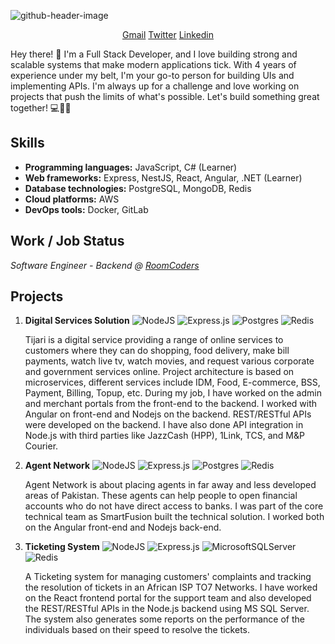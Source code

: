 ![github-header-image](https://github.com/mann-codes2014/mann-codes2014/assets/97145056/5e6a18cb-62b1-4768-9297-8921477ac880)



<p align="center"> 
<a href="mailto:mann.codes2014@gmail.com">Gmail</a>
<a href="https://twitter.com/abdur4082">Twitter</a>
<a href="https://www.linkedin.com/in/abdur-rehman-8a8558106/">Linkedin</a>
<p>Hey there! 👋 I'm a Full Stack Developer, and I love building strong and scalable systems that make modern applications tick. With 4 years of experience under my belt, I'm your go-to person for building UIs and implementing APIs. I'm always up for a challenge and love working on projects that push the limits of what's possible. Let's build something great together! 💻🚀✨



<h2>Skills</h2>
<ul>
  <li><strong>Programming languages:</strong> JavaScript, C# (Learner)</li>
  <li><strong>Web frameworks:</strong> Express, NestJS, React, Angular, .NET (Learner)</li>
  <li><strong>Database technologies:</strong> PostgreSQL, MongoDB, Redis</li>
  <li><strong>Cloud platforms:</strong> AWS</li>
  <li><strong>DevOps tools:</strong> Docker, GitLab</li>
</ul>



## Work / Job Status
*Software Engineer - Backend @ [RoomCoders](https://www.roomcoders.com/)*

## Projects
1. **Digital Services Solution** ![NodeJS](https://img.shields.io/badge/Node.js-6DA55F?style=plastic&logo=node.js&logoColor=white) ![Express.js](https://img.shields.io/badge/Express.js-%23404d59.svg?style=plastic&logo=express&logoColor=%2361DAFB) ![Postgres](https://img.shields.io/badge/Postgres-%23316192.svg?style=plastic&logo=postgresql&logoColor=white) ![Redis](https://img.shields.io/badge/Redis-%23DD0031.svg?style=plastic&logo=redis&logoColor=white)

    Tijari is a digital service providing a range of online services to customers where they can do shopping, food delivery, make bill payments, watch live tv, watch movies, and request various corporate and government services online.
Project architecture is based on microservices, different services include IDM, Food, E-commerce, BSS, Payment, Billing, Topup, etc.
During my job, I have worked on the admin and merchant portals from the front-end to the backend. I worked with Angular on front-end and Nodejs on the backend. REST/RESTful APIs were developed on the backend. I have also done API integration in Node.js with third parties like JazzCash (HPP), 1Link, TCS, and M&P Courier.
    
1. **Agent Network** ![NodeJS](https://img.shields.io/badge/Node.js-6DA55F?style=plastic&logo=node.js&logoColor=white) ![Express.js](https://img.shields.io/badge/Express.js-%23404d59.svg?style=plastic&logo=express&logoColor=%2361DAFB) ![Postgres](https://img.shields.io/badge/Postgres-%23316192.svg?style=plastic&logo=postgresql&logoColor=white) ![Redis](https://img.shields.io/badge/Redis-%23DD0031.svg?style=plastic&logo=redis&logoColor=white)

    Agent Network is about placing agents in far away and less developed areas of Pakistan. These agents can help people to open financial accounts who do not have direct access to banks. I was part of the core technical team as SmartFusion built the technical solution. I worked both on the Angular front-end and Nodejs back-end.

1. **Ticketing System**  ![NodeJS](https://img.shields.io/badge/Node.js-6DA55F?style=plastic&logo=node.js&logoColor=white) ![Express.js](https://img.shields.io/badge/Express.js-%23404d59.svg?style=plastic&logo=express&logoColor=%2361DAFB) ![MicrosoftSQLServer](https://img.shields.io/badge/Microsoft%20SQL%20Sever-CC2927?style=plastic&logo=microsoft%20sql%20server&logoColor=white) ![Redis](https://img.shields.io/badge/Redis-%23DD0031.svg?style=plastic&logo=redis&logoColor=white)


    A Ticketing system for managing customers' complaints and tracking the resolution of tickets in an African ISP TO7 Networks.
I have worked on the React frontend portal for the support team and also developed the REST/RESTful APIs in the Node.js backend using MS SQL Server.
The system also generates some reports on the performance of the individuals based on their speed to resolve the tickets.

<!-- - ABC
- DEF

 - [ ] Pending
- [x] Done -->


<!--
**mann-codes2014/mann-codes2014** is a ✨ _special_ ✨ repository because its `README.md` (this file) appears on your GitHub profile.

Here are some ideas to get you started:

- 🔭 I’m currently working on ...
- 🌱 I’m currently learning ...
- 👯 I’m looking to collaborate on ...
- 🤔 I’m looking for help with ...
- 💬 Ask me about ...
- 📫 How to reach me: ...
- 😄 Pronouns: ...
- ⚡ Fun fact: ...
-->
